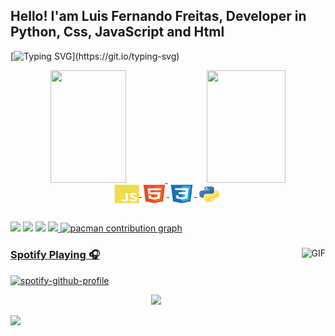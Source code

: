 ## Hello! I'am Luis Fernando Freitas, Developer in Python, Css, JavaScript and Html

[![Typing SVG](https://readme-typing-svg.herokuapp.com?font=Poppins&width=650&height=30&lines=print(+%22Hello+Dev!+Welcome+to+my+Git+Hub%22+))](https://git.io/typing-svg)

<div align="center">
  <a href="https://github.com/Freitas-2009">
  <img height="180em"width="49%" src="https://github-readme-stats.vercel.app/api?username=Freitas-2009&show_icons=true&theme=dracula&include_all_commits=true&count_private=true"/>
  <img height="180em" width="50%" src="https://github-readme-stats.vercel.app/api/top-langs/?username=Freitas-2009&layout=compact&langs_count_private=true&theme=dracula"/>
</div>
    
<div align="center">
  <img align="center" alt="Luis-Js" height="30" width="40" src="https://raw.githubusercontent.com/devicons/devicon/master/icons/javascript/javascript-plain.svg">
  <img align="center" alt="Luis-HTML" height="30" width="40" src="https://raw.githubusercontent.com/devicons/devicon/master/icons/html5/html5-original.svg">
  <img align="center" alt="Luis-CSS" height="30" width="40" src="https://raw.githubusercontent.com/devicons/devicon/master/icons/css3/css3-original.svg">
  <img align="center" alt="Luis-Python" height="30" width="40" src="https://raw.githubusercontent.com/devicons/devicon/master/icons/python/python-original.svg">
</div>
 
   ##
 
<div> 
  <a href="https://instagram.com/_luis.freitas_" target="_blank"><img src="https://img.shields.io/badge/-Instagram-%23E4405F?style=for-the-badge&logo=instagram&logoColor=white" target="_blank"></a>
 <a href="https://discord.gg/wagxzStdcR" target="_blank"><img src="https://img.shields.io/badge/Discord-7289DA?style=for-the-badge&logo=discord&logoColor=white" target="_blank"></a> 
  <a href = "mailto:luisfernando.cfreitas@gmail.com"><img src="https://img.shields.io/badge/-Gmail-%23333?style=for-the-badge&logo=gmail&logoColor=white" target="_blank"></a>
  <a href="https://www.linkedin.com/in/luis-fernando-freitas-269505379 " target="_blank"><img src="https://img.shields.io/badge/-LinkedIn-%230077B5?style=for-the-badge&logo=linkedin&logoColor=white" 
</div>
                                                                                     
<picture>
  <source media="(prefers-color-scheme: dark)" srcset="https://raw.githubusercontent.com/ricardolimaa29/ricardolimaa29/output/pacman-contribution-graph-dark.svg">
  <source media="(prefers-color-scheme: light)" srcset="https://raw.githubusercontent.com/ricardolimaa29/ricardolimaa29/output/pacman-contribution-graph.svg">
  <img alt="pacman contribution graph" src="https://raw.githubusercontent.com/pauloVarelo/pauloVarelo/output/pacman-contribution-graph-dark.svg">
</picture>

</div>

<img align="right" alt="GIF" height="170px" src="https://media.giphy.com/media/J5B1Y8QZnzXXbLQIBu/giphy.gif" />

### Spotify Playing 🎧

[![spotify-github-profile](https://spotify-github-profile.kittinanx.com/api/view?uid=31ei5ceocxsjeyzmjqzdbaxuvkdq&cover_image=true&theme=novatorem&show_offline=false&background_color=121212&interchange=true&bar_color=53b14f&bar_color_cover=false)]([https://open.spotify.com/user/31ei5ceocxsjeyzmjqzdbaxuvkdq?si=7dc1e04f5b394073](https://open.spotify.com/user/luisfernando.cfreitas))

<!-- [![Spotify](https://novatorem-git-main.vercel.app/api/spotify)](https://open.spotify.com/user/31ei5ceocxsjeyzmjqzdbaxuvkdq?si=7dc1e04f5b394073) -->

<p align="center">
  <img height="180" src="https://quotes-github-readme.vercel.app/api?type=horizontal&theme=radical" />
</p>

<img align='left' src="https://media.giphy.com/media/1jgLDGD1Bn27e/giphy.gif" width="210">


